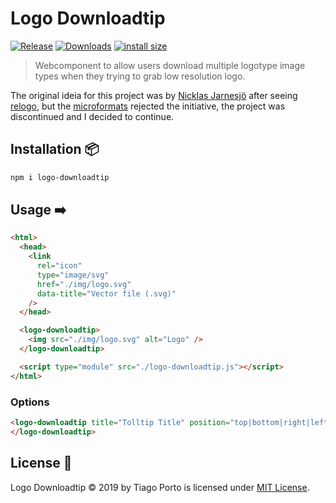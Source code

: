 # Logo Downloadtip

[![Release](https://img.shields.io/npm/v/logo-downloadtip.svg?style=flat-square&label=release)](https://github.com/tiagoporto/logo-downloadtip/releases)
[![Downloads](https://img.shields.io/npm/d18m/logo-downloadtip.svg?style=flat-square)](https://www.npmjs.com/package/logo-downloadtip)
[![install size](https://packagephobia.com/badge?p=logo-downloadtip)](https://packagephobia.com/result?p=logo-downloadtip)

> Webcomponent to allow users download multiple logotype image types when they trying to grab low resolution logo.

The original ideia for this project was by [Nicklas Jarnesjö](https://github.com/jarnesjo/jquery-logo-downloadtip) after seeing [relogo](http://relogo.org), but the [microformats](http://microformats.org/wiki/rel-logo) rejected the initiative, the project was discontinued and I decided to continue.

## Installation 📦

```bash
npm i logo-downloadtip
```

## Usage ➡️

```html
<html>
  <head>
    <link
      rel="icon"
      type="image/svg"
      href="./img/logo.svg"
      data-title="Vector file (.svg)"
    />
  </head>

  <logo-downloadtip>
    <img src="./img/logo.svg" alt="Logo" />
  </logo-downloadtip>

  <script type="module" src="./logo-downloadtip.js"></script>
</html>
```

### Options

```html
<logo-downloadtip title="Tolltip Title" position="top|bottom|right|left">
</logo-downloadtip>
```

## License 📄

Logo Downloadtip © 2019 by Tiago Porto is licensed under [MIT License](LICENSE).
